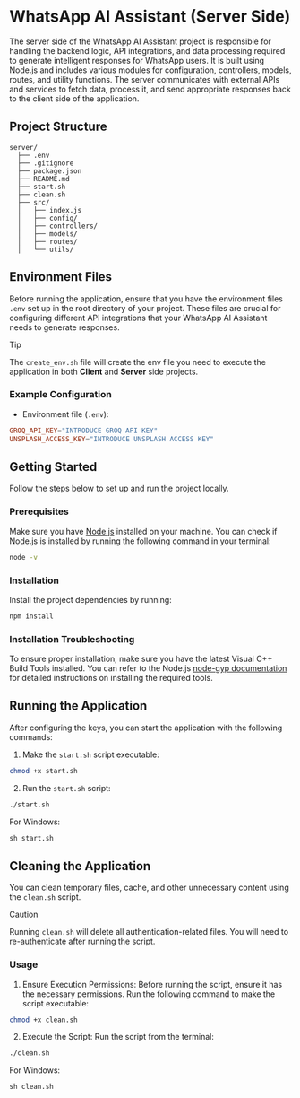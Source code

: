 # WhatsApp AI Assistant (Server Side)

The server side of the WhatsApp AI Assistant project is responsible for handling the backend logic, API integrations, and data processing required to generate intelligent responses for WhatsApp users. It is built using Node.js and includes various modules for configuration, controllers, models, routes, and utility functions. The server communicates with external APIs and services to fetch data, process it, and send appropriate responses back to the client side of the application.

## Project Structure

```
server/
  ├── .env
  ├── .gitignore
  ├── package.json
  ├── README.md
  ├── start.sh
  ├── clean.sh
  ├── src/
  │   ├── index.js
  │   ├── config/
  │   ├── controllers/
  │   ├── models/
  │   ├── routes/
  │   └── utils/
```

## Environment Files

Before running the application, ensure that you have the environment files `.env` set up in the root directory of your project. These files are crucial for configuring different API integrations that your WhatsApp AI Assistant needs to generate responses.

> [!TIP]
> The `create_env.sh` file will create the env file you need to execute the application in both **Client** and **Server** side projects.

### Example Configuration

- Environment file (`.env`):

```conf
GROQ_API_KEY="INTRODUCE GROQ API KEY"
UNSPLASH_ACCESS_KEY="INTRODUCE UNSPLASH ACCESS KEY"
```

## Getting Started

Follow the steps below to set up and run the project locally.

### Prerequisites

Make sure you have [Node.js](https://nodejs.org/en) installed on your machine. You can check if Node.js is installed by running the following command in your terminal:

```sh
node -v
```

### Installation

Install the project dependencies by running:

```sh
npm install
```

### Installation Troubleshooting

To ensure proper installation, make sure you have the latest Visual C++ Build Tools installed. You can refer to the Node.js [node-gyp documentation](https://github.com/nodejs/node-gyp) for detailed instructions on installing the required tools.


## Running the Application

After configuring the keys, you can start the application with the following commands:

1. Make the `start.sh` script executable:

```sh
chmod +x start.sh
```

2. Run the `start.sh` script:

```sh
./start.sh
```

For Windows:

```cmd
sh start.sh
```

## Cleaning the Application

You can clean temporary files, cache, and other unnecessary content using the `clean.sh` script.

> [!CAUTION]
> Running `clean.sh` will delete all authentication-related files. You will need to re-authenticate after running the script.

### Usage

1. Ensure Execution Permissions: Before running the script, ensure it has the necessary permissions. Run the following command to make the script executable:

```sh
chmod +x clean.sh
```

2. Execute the Script: Run the script from the terminal:

```sh
./clean.sh
```

For Windows:

```cmd
sh clean.sh
```
